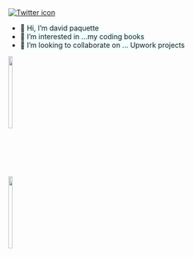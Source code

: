 <div style="background-image: url('rmbackground.jpeg'); width: 800px;
        height: 400px;">
  <div>
    <a href="https://twitter.com/ctdavidpaquette" target="_blank">
      <img src="https://i.imgur.com/olxqMnL.png" alt="Twitter icon">
    </a>
  </div>
  <div>
    <ul>
      <li><span style="background-color: azure">👋 Hi, I’m david paquette</span></li>
      <li><span style="background-color: azure">👀 I’m interested in ...my coding books</span></li>
      <li><span style="background-color: azure">💞️ I’m looking to collaborate on ... Upwork projects</span></li>
    </ul>
  </div>
  <div style="display: inline-block;">
    <div style="width: 50%; display: inline-block;">
      <img width="60%" height="auto" src="https://i.imgur.com/yBF5r79.jpg">
    </div>
    <div style="width: 50%; display: inline-block;">
      <img width="60%" height="auto"
        src="https://github-readme-stats.vercel.app/api/top-langs?username=davep80&hide=css,shell&theme=algolia&show_icons=true">
    </div>
  </div>
</div>
